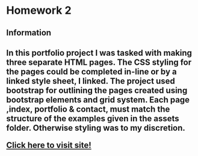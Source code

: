 <h1> Homework 2</h1>

<h2> Information<h2>
  
  <p> In this portfolio project I was tasked with making three separate HTML pages. The CSS styling for the pages could be completed in-line or by a linked style sheet, I linked. The project used bootstrap for outlining the pages created using bootstrap elements and grid system. Each page ,index, portfolio & contact, must match the structure of the examples given in the assets folder. Otherwise styling was to my discretion.</p>
  
  <a href="https://kinzito17.github.io/Portfolio/">Click here to visit site!</a>
 

  
